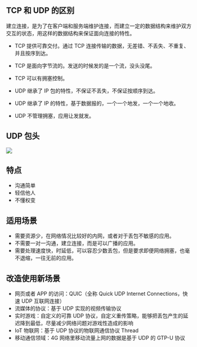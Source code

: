 ## TCP 和 UDP 的区别
建立连接，是为了在客户端和服务端维护连接，而建立一定的数据结构来维护双方交互的状态，用这样的数据结构来保证面向连接的特性。



+ TCP 提供可靠交付。通过 TCP 连接传输的数据，无差错、不丢失、不重复、并且按序到达。
+ TCP 是面向字节流的。发送的时候发的是一个流，没头没尾。
+ TCP 可以有拥塞控制。



+ UDP 继承了 IP 包的特性，不保证不丢失，不保证按顺序到达。
+ UDP 继承了 IP 的特性，基于数据报的，一个一个地发，一个一个地收。
+ UDP 不管理拥塞，应用让发就发。

## UDP 包头
![](/images/1650092657592-a72a3af7-ee97-4519-99d9-12475f5eadb6.png)

## 特点
+ 沟通简单
+ 轻信他人
+ 不懂权变

## 适用场景
+ 需要资源少，在网络情况比较好的内网，或者对于丢包不敏感的应用。
+ 不需要一对一沟通，建立连接，而是可以广播的应用。
+ 需要处理速度快，时延低，可以容忍少数丢包，但是要求即便网络拥塞，也毫不退缩，一往无前的应用。

## 改造使用新场景
+ 网页或者 APP 的访问：QUIC（全称 Quick UDP Internet Connections，快速 UDP 互联网连接）
+ 流媒体的协议：基于 UDP 实现的视频传输协议
+ 实时游戏：自定义的可靠 UDP 协议，自定义重传策略，能够把丢包产生的延迟降到最低，尽量减少网络问题对游戏性造成的影响
+ IoT 物联网：基于 UDP 协议的物联网通信协议 Thread
+ 移动通信领域：4G 网络里移动流量上网的数据是基于 UDP 的 GTP-U 协议

